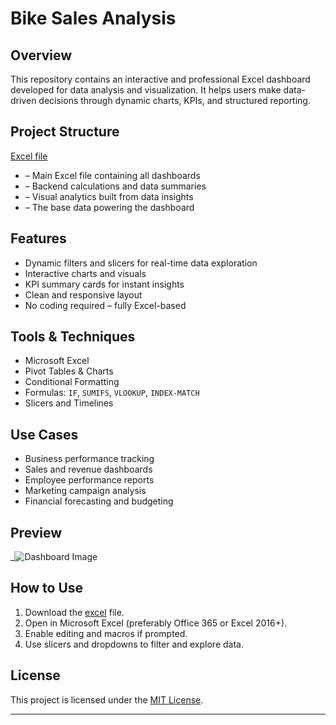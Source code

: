 # Bike Sales Analysis

## Overview

This repository contains an interactive and professional Excel dashboard developed for data analysis and visualization. It helps users make data-driven decisions through dynamic charts, KPIs, and structured reporting.

## Project Structure

  [Excel file](https://github.com/RithikaAnalyst/Data-Analysis--Dashboard/blob/main/Bike%20Perchase%20project.xlsx)
-  – Main Excel file containing all dashboards
- – Backend calculations and data summaries
- – Visual analytics built from data insights
- – The base data powering the dashboard

## Features

- Dynamic filters and slicers for real-time data exploration
- Interactive charts and visuals
- KPI summary cards for instant insights
- Clean and responsive layout
- No coding required – fully Excel-based

##  Tools & Techniques

- Microsoft Excel
- Pivot Tables & Charts
- Conditional Formatting
- Formulas: `IF`, `SUMIFS`, `VLOOKUP`, `INDEX-MATCH`
- Slicers and Timelines

##  Use Cases

- Business performance tracking  
- Sales and revenue dashboards  
- Employee performance reports  
- Marketing campaign analysis  
- Financial forecasting and budgeting  

##  Preview

_![Dashboard Image](https://github.com/user-attachments/assets/c6c05b96-c246-4fbb-a916-b25951f9c52a)


## How to Use

1. Download the  [excel](https://github.com/RithikaAnalyst/Data-Analysis--Dashboard/blob/main/Bike%20Perchase%20project.xlsx) file.
2. Open in Microsoft Excel (preferably Office 365 or Excel 2016+).
3. Enable editing and macros if prompted.
4. Use slicers and dropdowns to filter and explore data.

## License

This project is licensed under the [MIT License](LICENSE).

---


